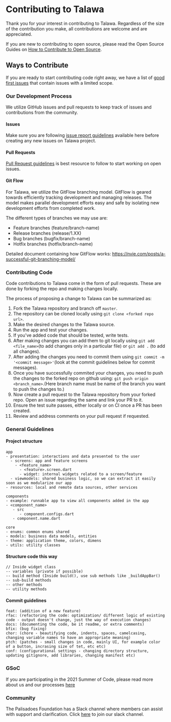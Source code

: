 # Contributing to Talawa
Thank you for your interest in contributing to Talawa. Regardless of the size of the contribution you make, all contributions are welcome and are appreciated. 

If you are new to contributing to open source, please read the Open Source Guides on [How to Contribute to Open Source](https://opensource.guide/how-to-contribute/).

## Ways to Contribute
If you are ready to start contributing code right away, we have a list of [good first issues](https://github.com/PalisadoesFoundation/talawa/labels/good%20first%20issue) that contain issues with a limited scope. 

### Our Development Process
We utilize GitHub issues and pull requests to keep track of issues and contributions from the community. 

#### Issues 
Make sure you are following [issue report guidelines](https://github.com/PalisadoesFoundation/issue-guidelines.md) available here before creating any new issues on Talawa project.

#### Pull Requests
[Pull Request guidelines](https://github.com/PalisadoesFoundation/PR-guidelines.md) is best resource to follow to start working on open issues.

#### Git Flow
For Talawa, we utilize the GitFlow branching model. GitFlow is geared towards efficiently tracking development and managing releases. The model makes parallel development efforts easy and safe by isolating new development efforts from completed work. 

The different types of branches we may use are:
* Feature branches (feature/branch-name)
* Release branches (release/1.XX)
* Bug branches  (bugfix/branch-name)
* Hotfix branches (hotfix/branch-name)

Detailed document containing how GitFlow works: https://nvie.com/posts/a-successful-git-branching-model/

### Contributing Code
Code contributions to Talawa come in the form of pull requests. These are done by forking the repo and making changes locally. 

The process of proposing a change to Talawa can be summarized as:
1. Fork the Talawa repository and branch off `master`.
2. The repository can be cloned locally using `git clone <forked repo url>`.
3. Make the desired changes to the Talawa source.
4. Run the app and test your changes.
5. If you've added code that should be tested, write tests.
6. After making changes you can add them to git locally using `git add <file_name>`(to add changes only in a particular file) or `git add .` (to add all changes).
7. After adding the changes you need to commit them using `git commit -m '<commit message>'`(look at the commit guidelines below for commit messages).
8. Once you have successfully commited your changes, you need to push the changes to the forked repo on github using: `git push origin <branch_name>`.(Here branch name must be name of the branch you want to push the changes to.)
9. Now create a pull request to the Talawa repository from your forked repo. Open an issue regarding the same and link your PR to it.
10. Ensure the test suite passes, either locally or on CI once a PR has been created. 
11. Review and address comments on your pull request if requested.

### General Guidelines

#### Project structure

```
app
- presentation: interactions and data presented to the user
  - screens: app and feature screens
    - <feature_name>
      - <feature>.screen.dart
      - widget: internal widgets related to a screen/feature
  - viewmodels: shared business logic, so we can extract it easily soon as we modularize our app
- resources: local and remote data sources, other services

components
- example: runnable app to view all components added in the app
- <component_name>
   - src
      - component.configs.dart
   - component.name.dart

core
- enums: common enums shared
- models: business data models, entities
- theme: application theme, colors, dimens
- utils: utility classes
```

#### Structure code this way

```
// Inside widget class
-- variables (private if possible)
-- build method (Inside build(), use sub methods like _buildAppBar()
-- sub-build methods
-- other methods
-- utility methods
```

#### Commit guidelines

```
feat: (addition of a new feature)
rfac: (refactoring the code: optimization/ different logic of existing code - output doesn't change, just the way of execution changes)
docs: (documenting the code, be it readme, or extra comments)
bfix: (bug fixing)
chor: (chore - beautifying code, indents, spaces, camelcasing, changing variable names to have an appropriate meaning)
ptch: (patches - small changes in code, mainly UI, for example color of a button, incrasing size of tet, etc etc)
conf: (configurational settings - changing directory structure, updating gitignore, add libraries, changing manifest etc)
```

### GSoC
If you are participating in the 2021 Summer of Code, please read more about us and our processes [here](http://www.palisadoes.org/gsoc/)

### Community
The Palisadoes Foundation has a Slack channel where members can assist with support and clarification. Click [here](https://join.slack.com/t/thepalisadoes-dyb6419/shared_invite/zt-nk79xxlg-OxTdlrD7RLaswu8EO_Q5rg) to join our slack channel.
